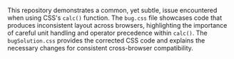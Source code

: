 This repository demonstrates a common, yet subtle, issue encountered when using CSS's `calc()` function.  The `bug.css` file showcases code that produces inconsistent layout across browsers, highlighting the importance of careful unit handling and operator precedence within `calc()`. The `bugSolution.css` provides the corrected CSS code and explains the necessary changes for consistent cross-browser compatibility.